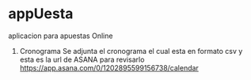 # appUesta
aplicacion para apuestas Online

1. Cronograma
Se adjunta el cronograma el cual esta en formato csv y esta es la url de ASANA para revisarlo
https://app.asana.com/0/1202895599156738/calendar
